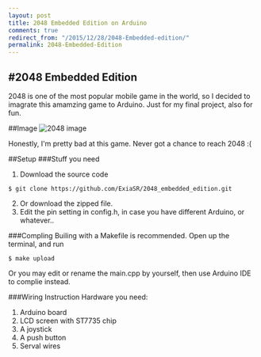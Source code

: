 ```yaml
---
layout: post
title: 2048 Embedded Edition on Arduino
comments: true
redirect_from: "/2015/12/28/2048-Embedded-edition/"
permalink: 2048-Embedded-Edition
---
```


#2048 Embedded Edition
------------------------
2048 is one of the most popular mobile game in the world, so I decided to imagrate this amamzing game to Arduino. Just for my final project, also for fun.

##Image
![2048 image](https://michaellin.me/img/2048_embedded_edition.jpg)

Honestly, I'm pretty bad at this game. Never got a chance to reach 2048 :(

##Setup
###Stuff you need
1. Download the source code
```
$ git clone https://github.com/ExiaSR/2048_embedded_edition.git
```
2. Or download the zipped file.
3. Edit the pin setting in config.h, in case you have different Arduino, or whatever..

###Compling
Builing with a Makefile is recommended.
Open up the terminal, and run  
```
$ make upload
```  
Or you may edit or rename the main.cpp by yourself, then use Arduino IDE to complie instead.

###Wiring Instruction
Hardware you need:   
1. Arduino board   
2. LCD screen with ST7735 chip  
3. A joystick  
4. A push button  
5. Serval wires  


